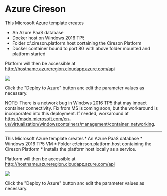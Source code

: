 # Azure Cireson

This Microsoft Azure template creates 
* An Azure PaaS database
* Docker host on Windows 2016 TP5
* Folder c:\cireson.platform.host containing the Cireson Platform
* Docker container bound to port 80, with above folder mounted and platform started

Platform will then be accessible at http://hostname.azureregion.cloudapp.azure.com/api 

<a target="_blank" href="https://portal.azure.com/#create/Microsoft.Template/uri/https%3A%2F%2Fraw.githubusercontent.com%2FCireson%2FPlatformAzureDeploy%2Fmaster%2Fsrc%2fSwarmNode%2fTemplates%2fazuredeploy.json"><img src="http://azuredeploy.net/deploybutton.png"/></a>

Click the "Deploy to Azure" button and edit the parameter values as necessary.

NOTE: There is a network bug in Windows 2016 TP5 that may impact container connectivity. Fix from MS is coming soon, but the workaround is incorporated into this deployment. If needed, workaround at https://msdn.microsoft.com/en-us/virtualization/windowscontainers/management/container_networking. 

<hr />
This Microsoft Azure template creates 
* An Azure PaaS database
* Windows 2016 TP5 VM
* Folder c:\cireson.platform.host containing the Cireson Platform
* Installs the platform host locally as a service.

Platform will then be accessible at http://hostname.azureregion.cloudapp.azure.com/api 

<a target="_blank" href="https://portal.azure.com/#create/Microsoft.Template/uri/https%3A%2F%2Fraw.githubusercontent.com%2FCireson%2FPlatformAzureDeploy%2FlwNuget%2Fsrc%2fSwarmNode%2fTemplates%2fazureVmDeploy.json"><img src="http://azuredeploy.net/deploybutton.png"/></a>

Click the "Deploy to Azure" button and edit the parameter values as necessary.
